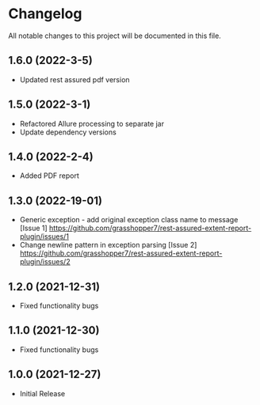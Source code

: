 # Changelog
All notable changes to this project will be documented in this file.

## 1.6.0 (2022-3-5)

* Updated rest assured pdf version

## 1.5.0 (2022-3-1)

* Refactored Allure processing to separate jar
* Update dependency versions

## 1.4.0 (2022-2-4)

* Added PDF report

## 1.3.0 (2022-19-01)

* Generic exception - add original exception class name to message [Issue 1] https://github.com/grasshopper7/rest-assured-extent-report-plugin/issues/1
* Change newline pattern in exception parsing [Issue 2] https://github.com/grasshopper7/rest-assured-extent-report-plugin/issues/2

## 1.2.0 (2021-12-31)

* Fixed functionality bugs

## 1.1.0 (2021-12-30)

* Fixed functionality bugs

## 1.0.0 (2021-12-27)

* Initial Release